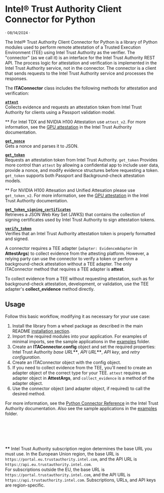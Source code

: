 # Intel® Trust Authority Client Connector for Python

<p style="font-size: 0.875em;">· 08/14/2024 ·</p> 

The Intel® Trust Authority Client Connector for Python is a library of Python modules used to perform remote attestation of a Trusted Execution Environment (TEE) using Intel Trust Authority as the verifier. The "connector" (as we call it) is an interface for the Intel Trust Authority REST API. The process logic for attestation and verification is implemented in the Intel Trust Authority service, not in the connector. The connector is a client that sends requests to the Intel Trust Authority service and processes the responses.

The **ITAConnector** class includes the following methods for attestation and verification:

  [**`attest`**](https://docs.trustauthority.intel.com/main/articles/integrate-python-client.html#attest)<br> Collects evidence and requests an attestation token from Intel Trust Authority for clients using a Passport validation model.

  ** For Intel TDX and NVIDIA H100 Attestation use `attest_v2`. For more information, see the [GPU attestation](https://docs.trustauthority.intel.com/main/articles/concept-gpu-attestation.html) in the Intel Trust Authority documentation. 

  [**`get_nonce`**](https://docs.trustauthority.intel.com/main/articles/integrate-python-client.html#get_nonce)<br> Gets a nonce and parses it to JSON.

  [**`get_token`**](https://docs.trustauthority.intel.com/main/articles/integrate-python-client.html#get_token)<br> Requests an attestation token from Intel Trust Authority. `get_token` Provides more control than `attest` by allowing a confidential app to include user data, provide a nonce, and modify evidence structures before requesting a token. `get_token` supports both Passport and Background-check attestation models.

  ** For NVIDIA H100 Attesation and Unified Attesation please use `get_token_v2`. For more information, see the [GPU attestation](https://docs.trustauthority.intel.com/main/articles/concept-gpu-attestation.html) in the Intel Trust Authority documentation. 

  [**`get_token_signing_certificates`**](https://docs.trustauthority.intel.com/main/articles/integrate-python-client.html#get_token_signing_certificates)<br> Retrieves a JSON Web Key Set (JWKS) that contains the collection of signing certificates used by Intel Trust Authority to sign attestation tokens.

  [**`verify_token`**](https://docs.trustauthority.intel.com/main/articles/integrate-python-client.html#verify_token)<br> Verifies that an Intel Trust Authority attestation token is properly formatted and signed. 

A connector requires a TEE adapter (`adapter: EvidenceAdapter` in **AttestArgs**) to collect evidence from the attesting platform. However, a relying party can use the connector to verify a token or perform a background-check attestation without a TEE adapter. The only ITAConnector method that requires a TEE adapter is **attest**.

To collect evidence from a TEE without requesting attestation, such as for background-check attestation, development, or validation, use the TEE adapter's **collect_evidence** method directly.

## Usage

Follow this basic workflow, modifying it as necessary for your use case:

1. Install the library from a wheel package as described in the main README [installation section](https://github.com/intel/trustauthority-client-for-python/tree/main#installation).
1. Import the required modules into your application. For examples of minimal imports, see the sample applications in the [examples](./inteltrustauthorityclient/examples) folder.
1. Create an **ITAConnector.config** object and set the required properties: Intel Trust Authority _base URL_**\*\***, _API URL_**\*\***, _API key_, and _retry configuration_. 
1. Create an ITAConnector object with the config object.
1. If you need to collect evidence from the TEE, you'll need to create an adapter object of the correct type for your TEE. `attest` requires an adapter object in **AttestArgs**, and `collect_evidence` is a method of the adapter object.
1. Use the connector object (and adapter object, if required) to call the desired method.

For more information, see the [Python Connector Reference](https://docs.trustauthority.intel.com/main/articles/integrate-python-client.html) in the Intel Trust Authority documentation. Also see the sample applications in the [examples](../../inteltrustauthorityclient/examples) folder. 

<br><br>
---

**\*\*** Intel Trust Authority subscription region determines the base URL you must use. In the European Union region, the base URL is `https://portal.eu.trustauthority.intel.com`, and the API URL is `https://api.eu.trustauthority.intel.com`. <br> For subscriptions outside the EU, the base URL is `https://portal.trustauthority.intel.com`, and the API URL is `https://api.trustauthority.intel.com`. Subscriptions, URLs, and API keys are region-specific. 
